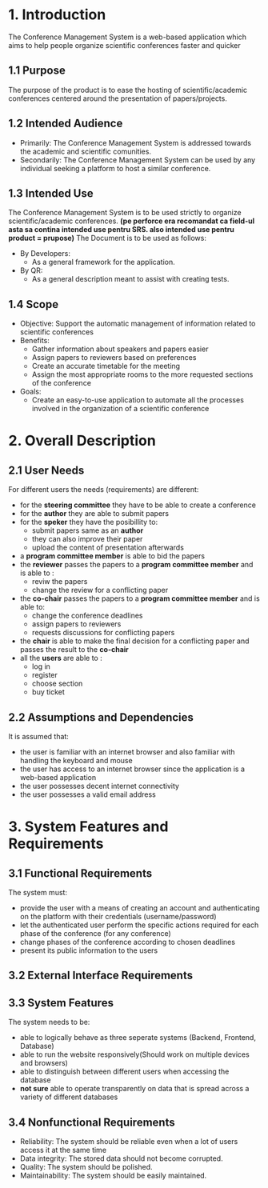# 1. Introduction 
The Conference Management System is a web-based application which aims to help people organize scientific conferences faster and quicker
## 1.1 Purpose
The purpose of the product is to ease the hosting of scientific/academic conferences centered around the presentation of papers/projects.
## 1.2 Intended Audience
 - Primarily: The Conference Management System is addressed towards the academic and scientific comunities.
 - Secondarily: The Conference Management System can be used by any individual seeking a platform to host a similar conference.
## 1.3 Intended Use
 The Conference Management System is to be used strictly to organize scientific/academic conferences.
 **(pe perforce era recomandat ca field-ul asta sa contina intended use pentru SRS. also intended use pentru product = prupose)**
 The Document is to be used as follows:
  - By Developers:
    - As a general framework for the application.
  - By QR:
    - As a general description meant to assist with creating tests.
## 1.4 Scope 
- Objective: Support the automatic management of information related to scientific conferences
- Benefits:
  - Gather information about speakers and papers easier
  - Assign papers to reviewers based on preferences
  - Create an accurate timetable for the meeting
  - Assign the most appropriate rooms to the more requested sections of the conference
- Goals:
  - Create an easy-to-use application to automate all the processes involved in the organization of a scientific conference
  
# 2. Overall Description

## 2.1 User Needs
For different users the needs (requirements) are different:
- for the **steering committee** they have to be able to create a conference
- for the **author** they are able to submit papers
- for the **speker** they have the posibillity to:
  - submit papers same as an **author** 
  - they can also improve their paper
  - upload the content of presentation afterwards
- a **program committee member** is able to bid the papers
- the **reviewer** passes the papers to a **program committee member** and is able to :
  - reviw the papers
  - change the review for a conflicting paper
- the **co-chair** passes the papers to a **program committee member** and is able to:
  - change the conference deadlines
  - assign papers to reviewers 
  - requests discussions for conflicting papers
- the **chair** is able to make the final decision for a conflicting paper and passes the result to the **co-chair**
- all the **users** are able to :
  - log in
  - register
  - choose section
  - buy ticket
  

## 2.2 Assumptions and Dependencies
It is assumed that:
- the user is familiar with an internet browser and also familiar with handling the keyboard and mouse
- the user has access to an internet browser since the application is a web-based application
- the user possesses decent internet connectivity
- the user possesses a valid email address

# 3. System Features and Requirements

## 3.1 Functional Requirements
The system must:
- provide the user with a means of creating an account and authenticating on the platform with their credentials (username/password)
- let the authenticated user perform the specific actions required for each phase of the conference (for any conference)
- change phases of the conference according to chosen deadlines
- present its public information to the users

## 3.2 External Interface Requirements

## 3.3 System Features
The system needs to be:
- able to logically behave as three seperate systems (Backend, Frontend, Database)
- able to run the website responsively(Should work on multiple devices and browsers)
- able to distinguish between different users when accessing the database
- **not sure** able to operate transparently on data that is spread across a variety of different databases
## 3.4 Nonfunctional Requirements
- Reliability: The system should be reliable even when a lot of users access it at the same time
- Data integrity: The stored data should not become corrupted.
- Quality: The system should be polished.
- Maintainability: The system should be easily maintained.
